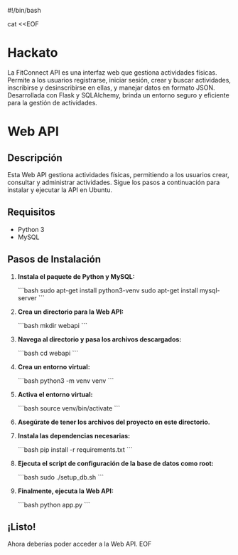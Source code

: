 #!/bin/bash

cat <<EOF
# Hackato

La FitConnect API es una interfaz web que gestiona actividades físicas. Permite a los usuarios registrarse, iniciar sesión, crear y buscar actividades, inscribirse y desinscribirse en ellas, y manejar datos en formato JSON. Desarrollada con Flask y SQLAlchemy, brinda un entorno seguro y eficiente para la gestión de actividades.

# Web API

## Descripción

Esta Web API gestiona actividades físicas, permitiendo a los usuarios crear, consultar y administrar actividades. Sigue los pasos a continuación para instalar y ejecutar la API en Ubuntu.

## Requisitos

- Python 3
- MySQL

## Pasos de Instalación

1. **Instala el paquete de Python y MySQL:**

   \`\`\`bash
   sudo apt-get install python3-venv
   sudo apt-get install mysql-server
   \`\`\`

2. **Crea un directorio para la Web API:**

   \`\`\`bash
   mkdir webapi
   \`\`\`

3. **Navega al directorio y pasa los archivos descargados:**

   \`\`\`bash
   cd webapi
   \`\`\`

4. **Crea un entorno virtual:**

   \`\`\`bash
   python3 -m venv venv
   \`\`\`

5. **Activa el entorno virtual:**

   \`\`\`bash
   source venv/bin/activate
   \`\`\`

6. **Asegúrate de tener los archivos del proyecto en este directorio.**

7. **Instala las dependencias necesarias:**

   \`\`\`bash
   pip install -r requirements.txt
   \`\`\`

8. **Ejecuta el script de configuración de la base de datos como root:**

   \`\`\`bash
   sudo ./setup_db.sh
   \`\`\`

9. **Finalmente, ejecuta la Web API:**

   \`\`\`bash
   python app.py
   \`\`\`

## ¡Listo!

Ahora deberías poder acceder a la Web API.
EOF
